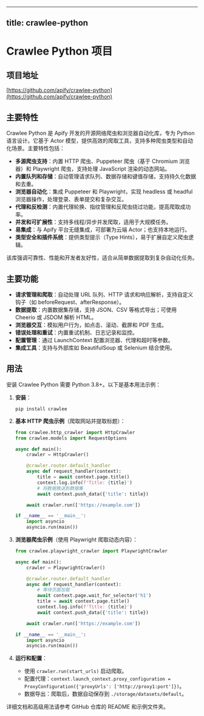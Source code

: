 
---
title: crawlee-python
---

# Crawlee Python 项目

## 项目地址
[https://github.com/apify/crawlee-python](https://github.com/apify/crawlee-python)

## 主要特性
Crawlee Python 是 Apify 开发的开源网络爬虫和浏览器自动化库，专为 Python 语言设计。它基于 Actor 模型，提供高效的爬取工具，支持多种爬虫类型和自动化场景。主要特性包括：

- **多源爬虫支持**：内置 HTTP 爬虫、Puppeteer 爬虫（基于 Chromium 浏览器）和 Playwright 爬虫，支持处理 JavaScript 渲染的动态网站。
- **内置队列和存储**：自动管理请求队列、数据存储和键值存储，支持持久化数据和去重。
- **浏览器自动化**：集成 Puppeteer 和 Playwright，实现 headless 或 headful 浏览器操作，处理登录、表单提交和复杂交互。
- **代理和反检测**：内置代理轮换、指纹管理和反爬虫绕过功能，提高爬取成功率。
- **并发和可扩展性**：支持多线程/异步并发爬取，适用于大规模任务。
- **易集成**：与 Apify 平台无缝集成，可部署为云端 Actor；也支持本地运行。
- **类型安全和插件系统**：提供类型提示（Type Hints），易于扩展自定义爬虫逻辑。

该库强调可靠性、性能和开发者友好性，适合从简单数据提取到复杂自动化任务。

## 主要功能
- **请求管理和爬取**：自动处理 URL 队列、HTTP 请求和响应解析，支持自定义钩子（如 beforeRequest、afterResponse）。
- **数据提取**：内置数据集存储，支持 JSON、CSV 等格式导出；可使用 Cheerio 或 JSDOM 解析 HTML。
- **浏览器交互**：模拟用户行为，如点击、滚动、截屏和 PDF 生成。
- **错误处理和重试**：内置重试机制、日志记录和监控。
- **配置管理**：通过 LaunchContext 配置浏览器、代理和超时等参数。
- **集成工具**：支持与外部库如 BeautifulSoup 或 Selenium 结合使用。

## 用法
安装 Crawlee Python 需要 Python 3.8+。以下是基本用法示例：

1. **安装**：
   ```
   pip install crawlee
   ```

2. **基本 HTTP 爬虫示例**（爬取网站并提取标题）：
   ```python
   from crawlee.http_crawler import HttpCrawler
   from crawlee.models import RequestOptions

   async def main():
       crawler = HttpCrawler()

       @crawler.router.default_handler
       async def request_handler(context):
           title = await context.page.title()
           context.log.info(f'Title: {title}')
           # 将数据推送到数据集
           await context.push_data({'title': title})

       await crawler.run(['https://example.com'])

   if __name__ == '__main__':
       import asyncio
       asyncio.run(main())
   ```

3. **浏览器爬虫示例**（使用 Playwright 爬取动态内容）：
   ```python
   from crawlee.playwright_crawler import PlaywrightCrawler

   async def main():
       crawler = PlaywrightCrawler()

       @crawler.router.default_handler
       async def request_handler(context):
           # 等待页面加载
           await context.page.wait_for_selector('h1')
           title = await context.page.title()
           context.log.info(f'Title: {title}')
           await context.push_data({'title': title})

       await crawler.run(['https://example.com'])

   if __name__ == '__main__':
       import asyncio
       asyncio.run(main())
   ```

4. **运行和配置**：
   - 使用 `crawler.run(start_urls)` 启动爬取。
   - 配置代理：`context.launch_context.proxy_configuration = ProxyConfiguration({'proxyUrls': ['http://proxy1:port']})`。
   - 数据导出：爬取后，数据自动保存到 `./storage/datasets/default`。

详细文档和高级用法请参考 GitHub 仓库的 README 和示例文件夹。